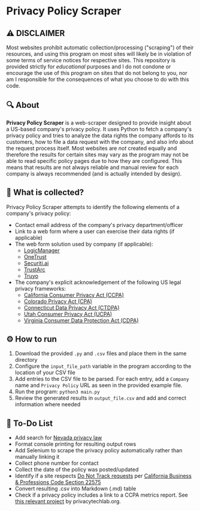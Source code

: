 # Privacy Policy Scraper


## ⚠️ DISCLAIMER
Most websites prohibit automatic collection/processing ("scraping") of their resources, and using this program on most sites will likely be in violation of some terms of service notices for respective sites. This repository is provided strictly for *educational* purposes and I do not condone or encourage the use of this program on sites that do not belong to you, nor am I responsible for the consequences of what you choose to do with this code. 


## 🔍 About
**Privacy Policy Scraper** is a web-scraper designed to provide insight about a US-based company's privacy policy. It uses Python to fetch a company's privacy policy and tries to analyze the data rights the company affords to its customers, how to file a data request with the company, and also info about the request process itself. Most websites are *not* created equally and therefore the results for certain sites may vary as the program may not be able to read specific policy pages due to how they are configured. This means that results are not always reliable and manual review for each company is always recommended (and is actually intended by design). 


## 📑 What is collected?
Privacy Policy Scraper attempts to identify the following elements of a company's privacy policy:
* Contact email address of the company's privacy department/officer
* Link to a web form where a user can exercise their data rights (if applicable)
* The web form solution used by company (if applicable): 
   * [LogicManager](https://www.logicmanager.com/)
   * [OneTrust](https://www.onetrust.com/)
   * [Securiti.ai](https://securiti.ai/)
   * [TrustArc](https://trustarc.com/)
   * [Truyo](https://truyo.com/)
* The company's explicit acknowledgement of the following US legal privacy frameworks:
    * [California Consumer Privacy Act (CCPA)](https://www.oag.ca.gov/privacy/ccpa)
    * [Colorado Privacy Act (CPA)](https://coag.gov/resources/colorado-privacy-act/)
    * [Connecticut Data Privacy Act (CTDPA)](https://portal.ct.gov/AG/Sections/Privacy/The-Connecticut-Data-Privacy-Act)
    * [Utah Consumer Privacy Act (UCPA)](https://wirewheel.io/blog/utah-consumer-privacy-act/)
    * [Virginia Consumer Data Protection Act (CDPA)](https://law.lis.virginia.gov/vacodefull/title59.1/chapter53/)


## ⚙️ How to run
1. Download the provided `.py` and `.csv` files and place them in the same directory
2. Configure the `input_file_path` variable in the program according to the location of your CSV file
3. Add entries to the CSV file to be parsed. For each entry, add a `Company` name and `Privacy Policy` URL as seen in the provided example file.
4. Run the program: `python3 main.py`
5. Review the generated results in `output_file.csv` and add and correct information where needed


## 📌 To-Do List
* Add search for [Nevada privacy law](https://termageddon.com/nevada-revised-statutes-chapter-603a/)
* Format console printing for resulting output rows
* Add Selenium to scrape the privacy policy automatically rather than manually linking it
* Collect phone number for contact
* Collect the date of the policy was posted/updated
* Identify if a site respects [Do Not Track requests](https://en.wikipedia.org/wiki/Do_Not_Track) per [California Business & Professions Code Section 22575](https://codes.findlaw.com/ca/business-and-professions-code/bpc-sect-22575/)
* Convert resulting .csv into Markdown (.md) table
* Check if a privacy policy includes a link to a CCPA metrics report. See [this relevant project](https://github.com/privacy-tech-lab/ccpa-metrics) by privacytechlab.org.
